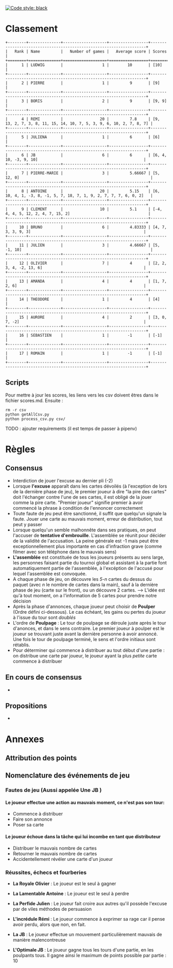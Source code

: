 [![Code style: black](https://img.shields.io/badge/code%20style-black-000000.svg)](https://github.com/ambv/black)

# Classement
```
+--------+--------------+-------------------+-----------------+--------------------------------------------------------------------+
|   Rank | Name         |   Number of games |   Average score | Scores                                                             |
+========+==============+===================+=================+====================================================================+
|      1 | LUDWIG       |                 1 |        10       | [10]                                                               |
+--------+--------------+-------------------+-----------------+--------------------------------------------------------------------+
|      2 | PIERRE       |                 1 |         9       | [9]                                                                |
+--------+--------------+-------------------+-----------------+--------------------------------------------------------------------+
|      3 | BORIS        |                 2 |         9       | [9, 9]                                                             |
+--------+--------------+-------------------+-----------------+--------------------------------------------------------------------+
|      4 | REMI         |                20 |         7.8     | [9, 13, 2, 7, 3, 8, 11, 15, 14, 10, 7, 5, 3, 9, 6, 10, 2, 7, 8, 7] |
+--------+--------------+-------------------+-----------------+--------------------------------------------------------------------+
|      5 | JULIENA      |                 1 |         6       | [6]                                                                |
+--------+--------------+-------------------+-----------------+--------------------------------------------------------------------+
|      6 | JB           |                 6 |         6       | [6, 4, 10, -3, 9, 10]                                              |
+--------+--------------+-------------------+-----------------+--------------------------------------------------------------------+
|      7 | PIERRE-MARIE |                 3 |         5.66667 | [5, 12, 0]                                                         |
+--------+--------------+-------------------+-----------------+--------------------------------------------------------------------+
|      8 | ANTOINE      |                20 |         5.15    | [6, 10, 4, 1, -3, 8, -1, 5, 7, 18, 7, 1, 9, 2, 7, 7, 7, 6, 0, 2]   |
+--------+--------------+-------------------+-----------------+--------------------------------------------------------------------+
|      9 | CLEMENT      |                10 |         5.1     | [-4, 4, 4, 5, 12, 2, 4, 7, 15, 2]                                  |
+--------+--------------+-------------------+-----------------+--------------------------------------------------------------------+
|     10 | BRUNO        |                 6 |         4.83333 | [4, 7, 3, 3, 9, 3]                                                 |
+--------+--------------+-------------------+-----------------+--------------------------------------------------------------------+
|     11 | JULIEN       |                 3 |         4.66667 | [5, -1, 10]                                                        |
+--------+--------------+-------------------+-----------------+--------------------------------------------------------------------+
|     12 | OLIVIER      |                 7 |         4       | [2, 2, 3, 4, -2, 13, 6]                                            |
+--------+--------------+-------------------+-----------------+--------------------------------------------------------------------+
|     13 | AMANDA       |                 4 |         4       | [1, 7, 2, 6]                                                       |
+--------+--------------+-------------------+-----------------+--------------------------------------------------------------------+
|     14 | THEODORE     |                 1 |         4       | [4]                                                                |
+--------+--------------+-------------------+-----------------+--------------------------------------------------------------------+
|     15 | AURORE       |                 4 |         2       | [3, 0, 7, -2]                                                      |
+--------+--------------+-------------------+-----------------+--------------------------------------------------------------------+
|     16 | SEBASTIEN    |                 1 |        -1       | [-1]                                                               |
+--------+--------------+-------------------+-----------------+--------------------------------------------------------------------+
|     17 | ROMAIN       |                 1 |        -1       | [-1]                                                               |
+--------+--------------+-------------------+-----------------+--------------------------------------------------------------------+
```

## Scripts
Pour mettre à jour les scores, les liens vers les csv doivent êtres dans le fichier scores.md. Ensuite :
```
rm -r csv
python getAllCsv.py
python process_csv.py csv/
```
TODO : ajouter requirements (il est temps de passer à pipenv)

# Règles

## Consensus

- Interdiction de jouer l'excuse au dernier pli (-2)
- Lorsque **l'excuse** apparaît dans les cartes dévoilés (à l'exception de lors de la dernière phase de jeu), le premier joueur à dire "la pire des cartes" doit l'échanger contre l'une de ses cartes, il est obligé de la jouer comme la pire carte. "Premier joueur" signifie premier à avoir commencé la phrase à condition de l'ennoncer correctement
- Toute faute de jeu peut être sanctionné, il suffit que quelqu'un signale la faute. Jouer une carte au mauvais moment, erreur de distribution, tout peut y passer
- Lorsque quelqu'un semble malhonnête dans ses pratiques, on peut l'accuser de **tentative d'embrouille**. L'assemblée se réunit pour décider de la validité de l'accusation. La peine générale est -1 mais peut être exceptionnellement plus importante en cas d'infraction grave (comme filmer avec son téléphone dans le mauvais sens)
- **L'assemblée** est constituée de tous les joueurs présents au sens large, les personnes faisant partie du tournoi global et assistant à la partie font automatiquement partie de l'assemblée, à l'excéption de l'accusé pour lequel l'assemblée est convoquée.
- A chaque phase de jeu, on découvre les *5-n* cartes du dessus du paquet (avec *n* le nombre de cartes dans la main), sauf à la dernière phase de jeu (carte sur le front), ou un découvre 2 cartes. --> L'idée est qu'à tout moment, on a l'information de 5 cartes pour prendre notre décision
- Après la phase d'annonces, chaque joueur peut choisir de **Poulper** (Ordre défini ci-dessous). Le cas échéant, les gains ou pertes du joueur à l'issue du tour sont *doublés*
- L'ordre de **Poulpage** : Le tour de poulpage se déroule juste après le tour d'anonces, et dans le sens contraire. Le premier joueur à poulper est le joueur se trouvant juste avant la dernière personne à avoir annoncé. Une fois le tour de poulpage terminé, le sens et l'ordre initiaux sont rétablis.
- Pour déterminer qui commence à distribuer au tout début d'une partie : on distribue une carte par joueur, le joueur ayant la plus *petite* carte commence à distribuer 

## En cours de consensus

- 

## Propositions 

- 



# Annexes 

## Attribution des points

## Nomenclature des événements de jeu

### Fautes de jeu (Aussi appelée **Une JB** )

#### Le joueur effectue une action au mauvais moment, ce n'est pas son tour: 
- Commence à distribuer
- Faire son annonce 
- Poser sa carte

#### Le joueur échoue dans la tâche qui lui incombe en tant que distributeur 
- Distribuer le mauvais nombre de cartes
- Retourner le mauvais nombre de cartes 
- Accidentellement révéler une carte d'un joueur



### Réussites, échecs et fourberies

- **La Royale Olivier** : Le joueur est le seul à gagner

- **La Lamentable Antoine** : Le joueur est le seul à perdre

- **La Perfide Julien** : Le joueur fait croire aux autres qu'il possède l'excuse par de viles méthodes de persuasion

- **L'incrédule Rémi** : Le joueur commence à exprimer sa rage car il pense avoir perdu, alors que non, en fait.

- **La JB** : Le joueur effectue un mouvement particulièrement mauvais de manière malencontreuse 

- **L'Optimale JB** : Le joueur gagne tous les tours d'une partie, en les poulpants tous. Il gagne ainsi le maximum de points possible par partie : 10
